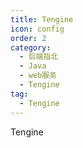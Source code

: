 ```yaml
---
title: Tengine
icon: config
order: 2
category:
  - 后端指北
  - Java
  - web服务
  - Tengine
tag:
  - Tengine
---
```


Tengine

